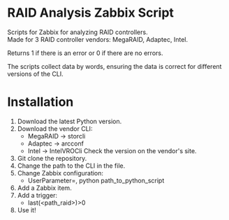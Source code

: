 # RAID Analysis Zabbix Script

Scripts for Zabbix for analyzing RAID controllers.  
Made for 3 RAID controller vendors: MegaRAID, Adaptec, Intel. 

Returns 1 if there is an error or 0 if there are no errors.

The scripts collect data by words, ensuring the data is correct for different versions of the CLI.

# Installation
1. Download the latest Python version.
2. Download the vendor CLI:
   - MegaRAID -> storcli
   - Adaptec -> arcconf
   - Intel -> IntelVROCli
   Check the version on the vendor's site.
3. Git clone the repository.
4. Change the path to the CLI in the file.
5. Change Zabbix configuration:
   - UserParameter=<vendor>, python path_to_python_script
6. Add a Zabbix item.
7. Add a trigger:
   - last(<path_raid>)>0
8. Use it!
